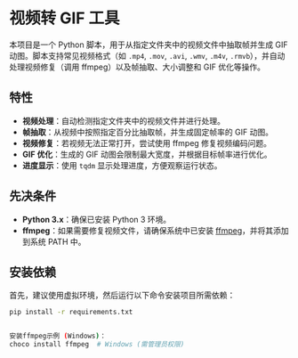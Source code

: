 # 视频转 GIF 工具

本项目是一个 Python 脚本，用于从指定文件夹中的视频文件中抽取帧并生成 GIF 动图。脚本支持常见视频格式（如 `.mp4`, `.mov`, `.avi`, `.wmv`, `.m4v`, `.rmvb`），并自动处理视频修复（调用 ffmpeg）以及帧抽取、大小调整和 GIF 优化等操作。

## 特性

- **视频处理**：自动检测指定文件夹中的视频文件并进行处理。
- **帧抽取**：从视频中按照指定百分比抽取帧，并生成固定帧率的 GIF 动图。
- **视频修复**：若视频无法正常打开，尝试使用 ffmpeg 修复视频编码问题。
- **GIF 优化**：生成的 GIF 动图会限制最大宽度，并根据目标帧率进行优化。
- **进度显示**：使用 `tqdm` 显示处理进度，方便观察运行状态。

## 先决条件

- **Python 3.x**：确保已安装 Python 3 环境。
- **ffmpeg**：如果需要修复视频文件，请确保系统中已安装 [ffmpeg](https://ffmpeg.org/)，并将其添加到系统 PATH 中。

## 安装依赖

首先，建议使用虚拟环境，然后运行以下命令安装项目所需依赖：

```bash
pip install -r requirements.txt


安装ffmpeg示例 (Windows)：
choco install ffmpeg  # Windows (需管理员权限)
